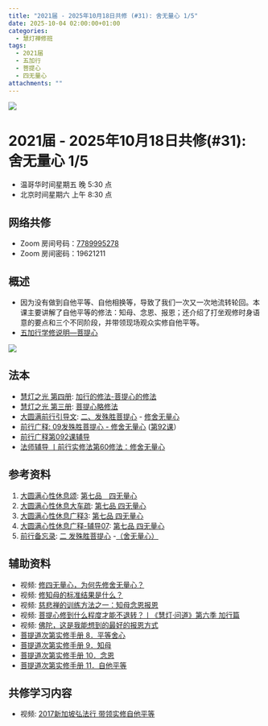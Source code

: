 ```yaml
---
title: "2021届 - 2025年10月18日共修 (#31): 舍无量心 1/5"
date: 2025-10-04 02:00:00+01:00
categories:
  - 慧灯禅修班
tags:
  - 2021届
  - 五加行
  - 菩提心
  - 四无量心
attachments: ""
---
```

![](/f/up/maxresdefault.jpg)

# 2021届 - 2025年10月18日共修(#31): 舍无量心 1/5

* 温哥华时间星期五 晚 5:30 点
* 北京时间星期六 上午 8:30 点

## 网络共修

* Zoom 房间号码：[7789995278](https://zoom.us/j/7789995278)
* Zoom 房间密码：19621211

## 概述

* 因为没有做到自他平等、自他相换等，导致了我们一次又一次地流转轮回。本课主要讲解了自他平等的修法：知母、念恩、报恩；还介绍了打坐观修时身语意的要点和三个不同阶段，并带领现场观众实修自他平等。 
* [](<>)[](<>)[](<>)[](<>)[](<>)[](<>)[](<>)[](<>)[](<>)[](https://fohuifayu.com/index.php/huideng-jiangtang/chanxiuke/zen-04/8656-zen04-gy)[](https://fohuifayu.com/index.php/huideng-jiangtang/chanxiuke/zen-04/8656-zen04-gy)[五加行学修说明—菩提心](https://fohuifayu.com/index.php/huideng-jiangtang/chanxiuke/zen-04/8657-zen04-ptx)

![](/f/up/四无量心.jpg)

## [](https://fohuifayu.com/index.php/huideng-jiangtang/chanxiuke/zen-04/8657-zen04-ptx)法本

* [](<>)[](<>)[](<>)[](https://huidengchanxiu.net/books/b3/)[](https://fohuifayu.com/index.php/huideng-zhiguang/huideng-series/si-ce)[](https://fohuifayu.com/index.php/huideng-zhiguang/huideng-series/si-ce/236-a00033)[](https://fohuifayu.com/index.php/huideng-zhiguang/huideng-chanxiu/di-si-ce)[](https://fohuifayu.com/index.php/other-column/xiangguan-jinglun/lundian/qianxing-yindaowen/8394-d42)[](https://fohuifayu.com/index.php/huideng-zhiguang/huideng-chanxiu)[慧灯之光 第四册](https://fohuifayu.com/index.php/huideng-zhiguang/huideng-series/si-ce): [加行的修法-菩提心的修法](https://fohuifayu.com/index.php/huideng-zhiguang/huideng-series/si-ce/180-a00028?title=)
* [慧灯之光 第三册](https://fohuifayu.com/index.php/huideng-zhiguang/huideng-series/san-ce): [菩提心略修法](https://fohuifayu.com/index.php/huideng-zhiguang/huideng-series/san-ce/140-a00008)
* [大圆满前行引导文](https://huidengchanxiu.net/refs/qxgs/dymqx-fcgs): [二、发殊胜菩提心](https://huidengchanxiu.net/refs/qxgs/dymqx-fcgs#%E4%BA%8C%E5%8F%91%E6%AE%8A%E8%83%9C%E8%8F%A9%E6%8F%90%E5%BF%83) - [修舍无量心](https://huidengchanxiu.net/refs/qxgs/dymqx-fcgs/#%E6%88%8A%E4%B8%80%E4%BF%AE%E8%88%8D%E6%97%A0%E9%87%8F%E5%BF%83)
* [前行广释: 09发殊胜菩提心 - 修舍无量心](https://huidengchanxiu.net/refs/qxgs/qxgs-09ptx/#%E6%88%8A%E4%B8%80%E4%BF%AE%E8%88%8D%E6%97%A0%E9%87%8F%E5%BF%83) ([第92课](https://huidengchanxiu.net/refs/qxgs/qxgs-09ptx/#%E5%89%8D%E8%A1%8C%E5%B9%BF%E9%87%8A%E7%AC%AC092%E8%AF%BE)[](<>)）
* [](https://huidengchanxiu.net/refs/qxgs/fudao/qxgsfd-09ptx/#%E5%89%8D%E8%A1%8C%E5%B9%BF%E9%87%8A%E7%AC%AC092%E8%AF%BE%E8%BE%85%E5%AF%BC)[前行广释第092课辅导](https://huidengchanxiu.net/refs/qxgs/fudao/qxgsfd-09ptx/#%E5%89%8D%E8%A1%8C%E5%B9%BF%E9%87%8A%E7%AC%AC092%E8%AF%BE%E8%BE%85%E5%AF%BC)
* [法师辅导 丨前行实修法第60修法：修舍无量心](https://www.riyuebianzhao.com/%E5%88%9D%E7%BA%A7/%E5%8A%A0%E8%A1%8C/%E5%89%8D%E8%A1%8C%E5%AE%9E%E4%BF%AE%E6%B3%95/%E6%B3%95%E5%B8%88%E8%BE%85%E5%AF%BC-%E4%B8%A8%E5%89%8D%E8%A1%8C%E5%AE%9E%E4%BF%AE%E6%B3%95%E7%AC%AC60%E4%BF%AE%E6%B3%95%E4%BF%AE%E8%88%8D%E6%97%A0%E9%87%8F%E5%BF%83)

## 参考资料

1. [大圆满心性休息颂](https://huidengchanxiu.net/refs/dymxxxx/dymxxxx): [第七品　四无量心](https://huidengchanxiu.net/refs/dymxxxx/dymxxxx#%E7%AC%AC%E4%B8%83%E5%93%81%E5%9B%9B%E6%97%A0%E9%87%8F%E5%BF%83)
2. [大圆满心性休息大车疏](https://huidengchanxiu.net/refs/dymxxxx/dymxxxx-dcs): [第七品 四无量心](https://huidengchanxiu.net/refs/dymxxxx/dymxxxx-dcs#%E7%AC%AC%E4%B8%83%E5%93%81-%E5%9B%9B%E6%97%A0%E9%87%8F%E5%BF%83)
3. [](https://huidengchanxiu.net/refs/dymxxxx/dymxxxx-gs3#%E7%AC%AC%E5%85%AB%E5%93%81-%E5%8F%91%E8%8F%A9%E6%8F%90%E5%BF%83)[大圆满心性休息广释3](https://huidengchanxiu.net/refs/dymxxxx/dymxxxx-gs3): [第七品 四无量心](https://huidengchanxiu.net/refs/dymxxxx/dymxxxx-gs3#%E7%AC%AC%E4%B8%83%E5%93%81-%E5%9B%9B%E6%97%A0%E9%87%8F%E5%BF%83)
4. [大圆满心性休息广释-辅导07](https://huidengchanxiu.net/refs/dymxxxx/fudao/fd-07): [第七品 四无量心](https://huidengchanxiu.net/refs/dymxxxx/fudao/fd-07#%E7%AC%AC%E4%B8%83%E5%93%81%E5%9B%9B%E6%97%A0%E9%87%8F%E5%BF%83)
5. [前行备忘录](https://huidengchanxiu.net/refs/qxbwl/): [二 发殊胜菩提心](https://huidengchanxiu.net/refs/qxbwl/#%E4%BA%8C-%E5%8F%91%E6%AE%8A%E8%83%9C%E8%8F%A9%E6%8F%90%E5%BF%83) -[（舍无量心）](https://huidengchanxiu.net/refs/qxbwl/#%E8%88%8D%E6%97%A0%E9%87%8F%E5%BF%83)

## **辅助资料**

* [](https://fohuifayu.com/index.php/shipin-jingcui/wenda-zhailu/8615-v21021-v11)[](https://fohuifayu.com/index.php/shipin-jingcui/wenda-zhailu/2575-V16083-V04?title=)[](https://fohuifayu.com/index.php/shipin-jingcui/wenda-zhailu/2476-V16025-V02?title=)[](https://fohuifayu.com/index.php/shipin-jingcui/chanxiu-wenda/diyice/sgss/10615-r24102-v002?title=)[](https://fohuifayu.com/index.php/shipin-jingcui/wenda-zhailu/3565-V17010-V05?title=%E5%9B%9B%E6%97%A0%E9%87%8F%E5%BF%83)视频: [修四无量心，为何先修舍无量心？](https://fohuifayu.com/index.php/shipin-jingcui/jingcai-shipin/10347-y12002-y05?title=)
* 视频: [修知母的标准结果是什么？](https://fohuifayu.com/index.php/shipin-jingcui/wenda-zhailu/5803-V18080-V06?title=)
* 视频: [慈悲禅的训练方法之一：知母念恩报恩](https://fohuifayu.com/index.php/shipin-jingcui/jingcai-shipin/5112-Y16028-Y11?title=)
* 视频: [菩提心修到什么程度才能不退转？丨《慧灯·问道》第六季 加行篇](https://fohuifayu.com/index.php/shipin-jingcui/huideng-wendao/diliuji/jiaxing-pian/5919-w21330?title=%E5%BF%B5%E6%81%A9)
* 视频: [佛陀，这是我能想到的最好的报恩方式](https://fohuifayu.com/index.php/shipin-jingcui/jingcai-shipin/10607-y10005-y02?title=)
* [](https://fohuifayu.com/index.php/shipin-jingcui/jingcai-shipin/10607-y10005-y02?title=)[菩提道次第实修手册 8．平等舍心](http://read.goodweb.net.cn/news/news_view.asp?newsid=38977)
* [](http://read.goodweb.net.cn/news/news_view.asp?newsid=38977)[菩提道次第实修手册 9．知母](http://read.goodweb.net.cn/news/news_view.asp?newsid=38976)
* [](http://read.goodweb.net.cn/news/news_view.asp?newsid=38976)[菩提道次第实修手册 10．念恩](http://read.goodweb.net.cn/news/news_view.asp?newsid=38975)
* [菩提道次第实修手册 11．自他平等](http://read.goodweb.net.cn/news/news_view.asp?newsid=38974)



## **共修学习内容**

* 视频: [](https://fohuifayu.com/index.php/huideng-jiangtang/chanxiuke/zen-04/2801-l18079)[](https://fohuifayu.com/index.php/huideng-jiangtang/fofa-jianxiu/puti-xin/9775-l17095?title=)[](https://fohuifayu.com/index.php/huideng-jiangtang/huanqiu-xilie/xianggang-diqu/2699-l17096)[](https://fohuifayu.com/index.php/huideng-jiangtang/fofa-jianxiu/puti-xin/9770-l17007?title=)[2017新加坡弘法行 带领实修自他平等](https://fohuifayu.com/index.php/huideng-jiangtang/fofa-jianxiu/puti-xin/9779-l17019?title=)
